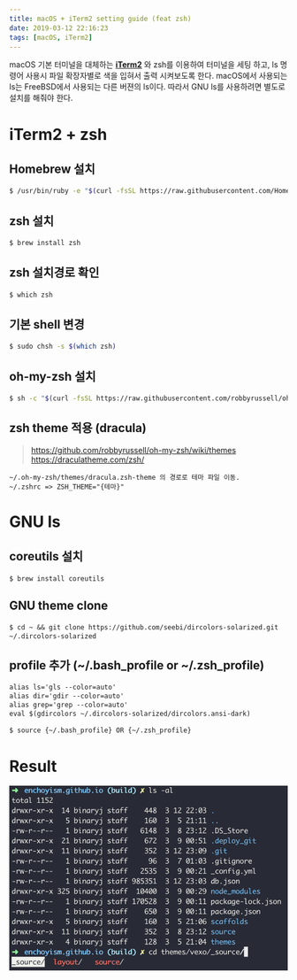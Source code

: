 ```yaml
---
title: macOS + iTerm2 setting guide (feat zsh)
date: 2019-03-12 22:16:23
tags: [macOS, iTerm2]
---
```

macOS 기본 터미널을 대체하는 **[iTerm2](https://www.iterm2.com/)** 와 zsh를 이용하여 터미널을 세팅 하고, ls 명령어 사용시 파일 확장자별로 색을 입혀서 출력 시켜보도록 한다. macOS에서 사용되는 ls는 FreeBSD에서 사용되는 다른 버젼의 ls이다. 따라서 GNU ls를 사용하려면 별도로 설치를 해줘야 한다.

# iTerm2 + zsh

## Homebrew 설치
``` bash
$ /usr/bin/ruby -e "$(curl -fsSL https://raw.githubusercontent.com/Homebrew/install/master/install)"
```

## zsh 설치
``` bash
$ brew install zsh
```

## zsh 설치경로 확인
``` bash
$ which zsh
```

## 기본 shell 변경
``` bash
$ sudo chsh -s $(which zsh)
```

## oh-my-zsh 설치
``` bash
$ sh -c "$(curl -fsSL https://raw.githubusercontent.com/robbyrussell/oh-my-zsh/master/tools/install.sh)"
```

## zsh theme 적용 (dracula)
> https://github.com/robbyrussell/oh-my-zsh/wiki/themes
> https://draculatheme.com/zsh/

``` plain
~/.oh-my-zsh/themes/dracula.zsh-theme 의 경로로 테마 파일 이동.
~/.zshrc => ZSH_THEME="{테마}"
```

# GNU ls

## coreutils 설치
```
$ brew install coreutils
```

## GNU theme clone
```
$ cd ~ && git clone https://github.com/seebi/dircolors-solarized.git ~/.dircolors-solarized
```

## profile 추가 (~/.bash_profile or ~/.zsh_profile)
``` plain
alias ls='gls --color=auto'
alias dir='gdir --color=auto'
alias grep='grep --color=auto'
eval $(gdircolors ~/.dircolors-solarized/dircolors.ansi-dark)
```
``` bash
$ source {~/.bash_profile} OR {~/.zsh_profile}
```

# Result
![macos-iterm2-setting-1](/images/macos-iterm2-setting-1.png)
